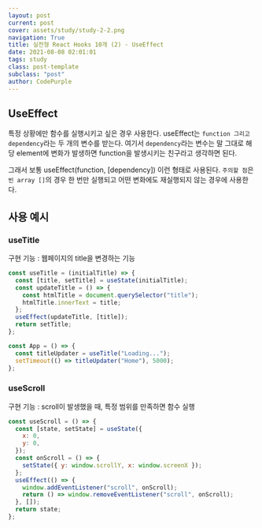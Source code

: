 ```yaml
---
layout: post
current: post
cover: assets/study/study-2-2.png
navigation: True
title: 실전형 React Hooks 10개 (2) - UseEffect
date: 2021-08-08 02:01:01
tags: study
class: post-template
subclass: "post"
author: CodePurple
---
```


## UseEffect

특정 상황에만 함수를 실행시키고 싶은 경우 사용한다. useEffect는 `function 그리고 dependency`라는 두 개의 변수를 받는다. 여기서 `dependency`라는 변수는 말 그대로 해당 element에 변화가 발생하면 function을 발생시키는 친구라고 생각하면 된다. <br>

그래서 보통 useEffect(function, [dependency]) 이런 형태로 사용된다. `주의할 점`은 `빈 array []`의 경우 한 번만 실행되고 어떤 변화에도 재실행되지 않는 경우에 사용한다.

## 사용 예시

### useTitle

구현 기능 : 웹페이지의 title을 변경하는 기능

```javascript
const useTitle = (initialTitle) => {
  const [title, setTitle] = useState(initialTitle);
  const updateTitle = () => {
    const htmlTitle = document.querySelector("title");
    htmlTitle.innerText = title;
  };
  useEffect(updateTitle, [title]);
  return setTitle;
};

const App = () => {
  const titleUpdater = useTitle("Loading...");
  setTimeout(() => titleUpdater("Home"), 5000);
};
```

### useScroll

구현 기능 : scroll이 발생했을 때, 특정 범위를 만족하면 함수 실행

```javascript
const useScroll = () => {
  const [state, setState] = useState({
    x: 0,
    y: 0,
  });
  const onScroll = () => {
    setState({ y: window.scrollY, x: window.screenX });
  };
  useEffect(() => {
    window.addEventListener("scroll", onScroll);
    return () => window.removeEventListener("scroll", onScroll);
  }, []);
  return state;
};
```
